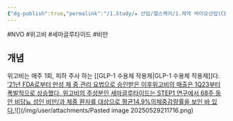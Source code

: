 ```yaml
---
{"dg-publish":true,"permalink":"/1.Study/★ 산업/헬스케어/1.제약 바이오산업(CDMO 등)/info_제약 바이오/위고비/","created":"2025-05-29T21:15:20.772+09:00","updated":"2025-06-26T17:45:30.655+09:00"}
---
```


#NVO #위고비 #세마글루타이드 #비만 


## 개념 
위고비는 매주 1회, 피하 주사 하는 [[GLP-1 수용체 작용제\|GLP-1 수용체 작용제]]다. [’21년 FDA로부터 만성 체 중 관리 요법으로 승인받은 이후위고비의 매출은 1Q23부터폭발적으로 상승했다. 위고비의 주성분인 세마글루타이드는 STEP1 연구에서 68주 동안 비당뇨 성인 비만/과 체중 환자를 대상으로 평균14.9%의체중감량률을 보인 바 있다.](5.29_비만치료제%20전쟁(GLP-1)%20글로벌%20비만치료제%20총%20정리.pdf#page=8&selection=85,0,186,1&color=yellow)![](/img/user/attachments/Pasted image 20250529211716.png)



